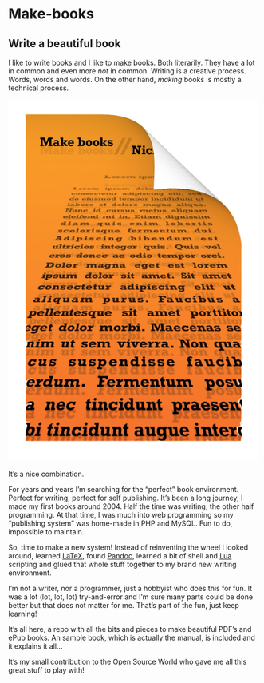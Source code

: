 # Make-books

## Write a beautiful book

I like to write books and I like to make books. Both literarily. They have a lot in common and even more _not_ in common. Writing is a creative process. Words, words and words. On the other hand, _making_ books is mostly a technical process.

![](includes/make-books-project-logo.png)

It’s a nice combination.

For years and years I’m searching for the “perfect” book environment. Perfect for writing, perfect for self publishing. It’s been a long journey, I made my first books around 2004. Half the time was writing; the other half programming. At that time, I was much into web programming so my “publishing system” was home-made in PHP and MySQL. Fun to do, impossible to maintain.

So, time to make a new system! Instead of reinventing the wheel I looked around, learned [LaTeX](https://www.latex-project.org), found [Pandoc](https://pandoc.org), learned a bit of shell and [Lua](https://www.lua.org) scripting and glued that whole stuff together to my brand new writing environment.

I’m not a writer, nor a programmer, just a hobbyist who does this for fun. It was a lot (lot, lot, lot) try-and-error and I’m sure many parts could be done better but that does not matter for me. That’s part of the fun, just keep learning!


It’s all here, a repo with all the bits and pieces to make beautiful PDF’s and ePub books. An sample book, which is actually the manual, is included and it explains it all...


It’s my small contribution to the Open Source World who gave me all this great stuff to play with!
